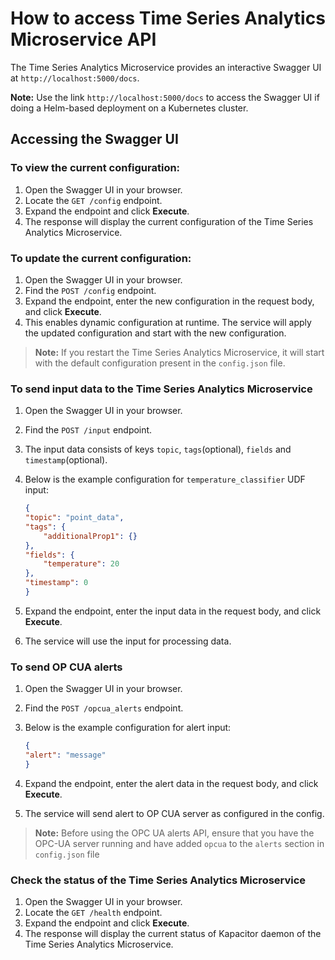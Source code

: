 # How to access Time Series Analytics Microservice API

The Time Series Analytics Microservice provides an interactive Swagger UI at `http://localhost:5000/docs`.

**Note:** Use the link `http://localhost:5000/docs` to access the Swagger UI if doing a Helm-based deployment on a Kubernetes cluster.

## Accessing the Swagger UI

### To view the current configuration:

1. Open the Swagger UI in your browser.
2. Locate the `GET /config` endpoint.
3. Expand the endpoint and click **Execute**.
4. The response will display the current configuration of the Time Series Analytics Microservice.

### To update the current configuration:

1. Open the Swagger UI in your browser.
2. Find the `POST /config` endpoint.
3. Expand the endpoint, enter the new configuration in the request body, and click **Execute**.
4. This enables dynamic configuration at runtime. The service will apply the updated configuration and start with the new configuration.

> **Note:** If you restart the Time Series Analytics Microservice, it will start with the default configuration present in the `config.json` file.

### To send input data to the Time Series Analytics Microservice

1. Open the Swagger UI in your browser.
2. Find the `POST /input` endpoint.
3. The input data consists of keys `topic`, `tags`(optional), `fields` and `timestamp`(optional).
4. Below is the example configuration for `temperature_classifier` UDF input:

    ```json
    {
    "topic": "point_data",
    "tags": {
        "additionalProp1": {}
    },
    "fields": {
        "temperature": 20
    },
    "timestamp": 0
    }
    ```
5. Expand the endpoint, enter the input data in the request body, and click **Execute**.
6. The service will use the input for processing data.

### To send OP CUA alerts

1. Open the Swagger UI in your browser.
2. Find the `POST /opcua_alerts` endpoint.
3. Below is the example configuration for alert input:

    ```json
    {
    "alert": "message"
    }
    ```
4. Expand the endpoint, enter the alert data in the request body, and click **Execute**.
5. The service will send alert to OP CUA server as configured in the config.

> **Note:** Before using the OPC UA alerts API, ensure that you have the OPC-UA server running and have added `opcua` to the `alerts` section in `config.json` file

### Check the status of the Time Series Analytics Microservice

1. Open the Swagger UI in your browser.
2. Locate the `GET /health` endpoint.
3. Expand the endpoint and click **Execute**.
4. The response will display the current status of Kapacitor daemon of the Time Series Analytics Microservice.